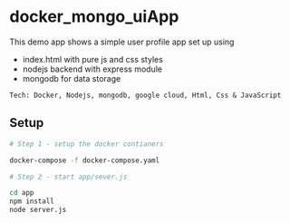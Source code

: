 
# docker_mongo_uiApp
This demo app shows a simple user profile app set up using

- index.html with pure js and css styles
- nodejs backend with express module
- mongodb for data storage

`Tech: Docker, Nodejs, mongodb, google cloud, Html, Css & JavaScript`




## Setup


```bash
# Step 1 - setup the docker contianers

docker-compose -f docker-compose.yaml

# Step 2 - start app/sever.js

cd app
npm install
node server.js
```


